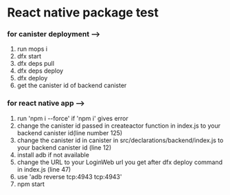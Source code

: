 # React native package test

### for canister deployment -->

1. run mops i
2. dfx start
3. dfx deps pull
4. dfx deps deploy
5. dfx deploy
6. get the canister id of backend canister

### for react native app -->

1. run 'npm i --force' if 'npm i' gives error
2. change the canister id passed in createactor function in index.js to your backend canister id(line number 125)
3. change the canister id in canister in src/declarations/backend/index.js to your backend canister id (line 12)
4. install adb if not available
5. change the URL to your LoginWeb url you get after dfx deploy command in index.js (line 47)
6. use 'adb reverse tcp:4943 tcp:4943'
7. npm start
